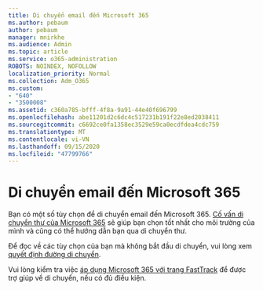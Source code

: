 ```yaml
---
title: Di chuyển email đến Microsoft 365
ms.author: pebaum
author: pebaum
manager: mnirkhe
ms.audience: Admin
ms.topic: article
ms.service: o365-administration
ROBOTS: NOINDEX, NOFOLLOW
localization_priority: Normal
ms.collection: Adm_O365
ms.custom:
- "640"
- "3500008"
ms.assetid: c360a785-bfff-4f8a-9a91-44e40f696799
ms.openlocfilehash: abe11201d2c6dc4c517231b191f22e8ed2038411
ms.sourcegitcommit: c6692ce0fa1358ec3529e59ca0ecdfdea4cdc759
ms.translationtype: MT
ms.contentlocale: vi-VN
ms.lasthandoff: 09/15/2020
ms.locfileid: "47799766"
---
```

# <a name="move-email-to-microsoft-365"></a>Di chuyển email đến Microsoft 365

Bạn có một số tùy chọn để di chuyển email đến Microsoft 365. [Cố vấn di chuyển thư của Microsoft 365](https://aka.ms/alchemyinsight-mailmigrationadvisor) sẽ giúp bạn chọn tốt nhất cho môi trường của mình và cũng có thể hướng dẫn bạn qua di chuyển thư.
  
Để đọc về các tùy chọn của bạn mà không bắt đầu di chuyển, vui lòng xem [quyết định đường di chuyển](https://docs.microsoft.com/Exchange/mailbox-migration/decide-on-a-migration-path).

Vui lòng kiểm tra việc [áp dụng Microsoft 365 với trang FastTrack](https://www.microsoft.com/fasttrack/microsoft-365/office-365) để được trợ giúp về di chuyển, nếu có đủ điều kiện.
  